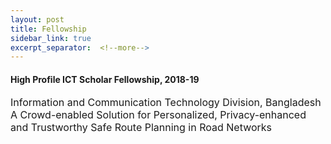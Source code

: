 ```yaml
---
layout: post
title: Fellowship
sidebar_link: true
excerpt_separator:  <!--more-->
---
```


#### High Profile ICT Scholar Fellowship, 2018-19
<font size="3"> Information and Communication Technology Division, Bangladesh </font>
<font size="3"> A Crowd-enabled Solution for Personalized, Privacy-enhanced and Trustworthy Safe Route Planning in Road Networks </font>
